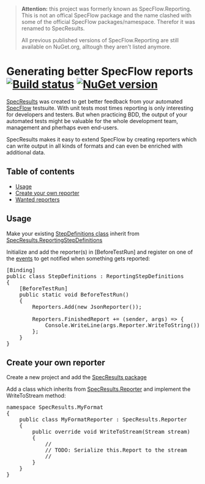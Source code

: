 > __Attention:__ this project was formerly known as SpecFlow.Reporting. This is
> not an offical SpecFlow package and the name clashed with some of the
> official SpecFlow packages/namespace. Therefor it was renamed to
> SpecResults.
>
> All previous published versions of SpecFlow.Reporting are still available on
> NuGet.org, alltough they aren't listed anymore.

# Generating better SpecFlow reports [![Build status](https://ci.appveyor.com/api/projects/status/yk664hx48ei6l5s2?svg=true)](https://ci.appveyor.com/project/williamsia/specresults) [![NuGet version](https://badge.fury.io/nu/SpecNuts.svg)](https://badge.fury.io/nu/SpecNuts)


[SpecResults](https://www.nuget.org/packages/SpecResults) was created to get better feedback from your automated [SpecFlow](http://www.specflow.org/) testsuite. With unit tests most times reporting is only interesting for developers and testers. But when practicing BDD, the output of your automated tests might be valuable for the whole development team, management and pherhaps even end-users.

SpecResults makes it easy to extend SpecFlow by creating reporters which can write output in all kinds of formats and can even be enriched with additional data.

## Table of contents
  -  [Usage](#usage)
  -  [Create your own reporter](#create-your-own-reporter)
  -  [Wanted reporters](#wanted-reporters)

## Usage

Make your existing [StepDefinitions class](https://github.com/techtalk/SpecFlow/wiki/Step-Definitions) inherit from [SpecResults.ReportingStepDefinitions](https://github.com/specflowreporting/SpecResults/blob/master/SpecResults/ReportingStepDefinitions.cs)

Initialize and add the reporter(s) in [BeforeTestRun] and register on one of the [events](https://github.com/specflowreporting/SpecResults/blob/master/SpecResults/Reporters.Events.cs) to get notified when something gets reported:

<pre>
[Binding]
public class StepDefinitions : ReportingStepDefinitions
{
	[BeforeTestRun]
	public static void BeforeTestRun()
	{
		Reporters.Add(new JsonReporter());
		
		Reporters.FinishedReport += (sender, args) => {
			Console.WriteLine(args.Reporter.WriteToString());
		};
	}
}	
</pre>

## Create your own reporter

Create a new project and add the [SpecResults package](https://www.nuget.org/packages/SpecResults)

Add a class which inherits from [SpecResults.Reporter](https://github.com/specflowreporting/SpecResults/blob/master/SpecResults/Reporter.cs) and implement the WriteToStream method:

<pre>
namespace SpecResults.MyFormat
{
	public class MyFormatReporter : SpecResults.Reporter
	{
		public override void WriteToStream(Stream stream)
		{
			//
			// TODO: Serialize this.Report to the stream
			//
		}
	}
}
</pre>

